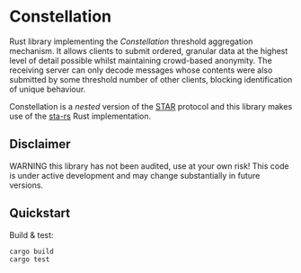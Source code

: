 # Constellation

Rust library implementing the *Constellation* threshold aggregation
mechanism. It allows clients to submit ordered, granular data at
the highest level of detail possible whilst maintaining crowd-based
anonymity. The receiving server can only decode messages whose
contents were also submitted by some threshold number of other
clients, blocking identification of unique behaviour.

Constellation is a _nested_ version of the [STAR](https://arxiv.org/abs/2109.10074)
protocol and this library makes use of the [sta-rs](https://github.com/brave/sta-rs)
Rust implementation.

## Disclaimer

WARNING this library has not been audited, use at your own risk! This
code is under active development and may change substantially in future
versions.

## Quickstart

Build & test:
```
cargo build
cargo test
```
